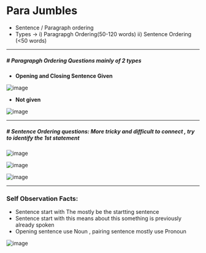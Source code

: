 # Para Jumbles 
- Sentence / Paragraph ordering
- Types -> i) Paragrapgh Ordering(50-120 words)   ii) Sentence Ordering (<50 words)
---
##### # Paragrapgh Ordering Questions mainly of 2 types
- **Opening and Closing Sentence Given**

![image](https://user-images.githubusercontent.com/77873383/182743921-c8d7d3b0-2ef8-470e-9342-ccc97ecbf719.png)



- **Not given**

![image](https://user-images.githubusercontent.com/77873383/182744267-02ed5276-67c0-49bd-9481-df2d6d38296e.png)






--- 
##### # Sentence Ordering questions: More tricky and difficult to connect , try to identify the 1st statement 

![image](https://user-images.githubusercontent.com/77873383/182744494-e2d52129-be3e-4191-9950-89de518819c4.png)


![image](https://user-images.githubusercontent.com/77873383/182744595-a6816caf-d530-4108-9f6a-f55850652491.png)


![image](https://user-images.githubusercontent.com/77873383/182744687-002dbf9b-9a35-4b3a-8044-55e70a894f33.png)



---
### Self Observation Facts:
- Sentence start with The mostly be the startting sentence
- Sentence start with this means about this something is previously already spoken
- Opening sentence use Noun , pairing sentence mostly use Pronoun

![image](https://user-images.githubusercontent.com/77873383/182748002-fb80a11e-f956-44e8-8d1d-bc6660895c7c.png)

